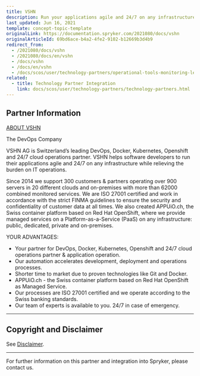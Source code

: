 ```yaml
---
title: VSHN
description: Run your applications agile and 24/7 on any infrastructure by integrating VSHN into the Spryker Commerce OS.
last_updated: Jun 16, 2021
template: concept-topic-template
originalLink: https://documentation.spryker.com/2021080/docs/vshn
originalArticleId: 69bd6ace-b4a2-4fe2-9102-b12669b3d4b9
redirect_from:
  - /2021080/docs/vshn
  - /2021080/docs/en/vshn
  - /docs/vshn
  - /docs/en/vshn
  - /docs/scos/user/technology-partners/operational-tools-monitoring-legal-etc/vshn.html
related:
  - title: Technology Partner Integration
    link: docs/scos/user/technology-partners/technology-partners.html
---
```


## Partner Information

[ABOUT VSHN](https://vshn.ch/)

The DevOps Company

VSHN AG is Switzerland’s leading DevOps, Docker, Kubernetes, Openshift and 24/7 cloud operations partner. VSHN helps software developers to run their applications agile and 24/7 on any infrastructure while relieving the burden on IT operations.

Since 2014 we support 300 customers & partners operating over 900 servers in 20 different clouds and on-premises with more than 62000 combined monitored services. We are ISO 27001 certified and work in accordance with the strict FINMA guidelines to ensure the security and confidentiality of customer data at all times. We also created APPUiO.ch, the Swiss container platform based on Red Hat OpenShift, where we provide managed services on a Platform-as-a-Service (PaaS) on any infrastructure: public, dedicated, private and on-premises.

YOUR ADVANTAGES:
* Your partner for DevOps, Docker, Kubernetes, Openshift and 24/7 cloud operations partner & application operation.
* Our automation accelerates development, deployment and operations processes.
* Shorter time to market due to proven technologies like Git and Docker.
* APPUiO.ch - the Swiss container platform based on Red Hat OpenShift as Managed Service.
* Our processes are ISO 27001 certified and we operate according to the Swiss banking standards.
* Our team of experts is available to you. 24/7 in case of emergency.

---

## Copyright and Disclaimer

See [Disclaimer](https://github.com/spryker/spryker-documentation).

---

For further information on this partner and integration into Spryker, please contact us.

<div class="hubspot-form js-hubspot-form" data-portal-id="2770802" data-form-id="163e11fb-e833-4638-86ae-a2ca4b929a41" id="hubspot-1"></div>
